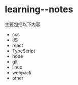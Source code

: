 # learning--notes

主要包括以下内容

* css
* JS 
* react
* TypeScript
* node
* git
* linux
* webpack
* other

